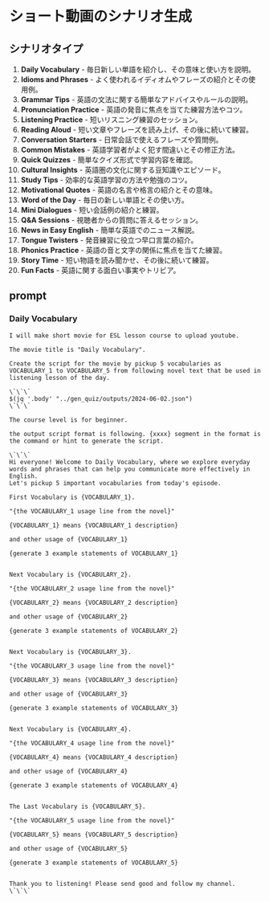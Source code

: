 # ショート動画のシナリオ生成

## シナリオタイプ

1. **Daily Vocabulary** - 毎日新しい単語を紹介し、その意味と使い方を説明。
2. **Idioms and Phrases** - よく使われるイディオムやフレーズの紹介とその使用例。
3. **Grammar Tips** - 英語の文法に関する簡単なアドバイスやルールの説明。
4. **Pronunciation Practice** - 英語の発音に焦点を当てた練習方法やコツ。
5. **Listening Practice** - 短いリスニング練習のセッション。
6. **Reading Aloud** - 短い文章やフレーズを読み上げ、その後に続いて練習。
7. **Conversation Starters** - 日常会話で使えるフレーズや質問例。
8. **Common Mistakes** - 英語学習者がよく犯す間違いとその修正方法。
9. **Quick Quizzes** - 簡単なクイズ形式で学習内容を確認。
10. **Cultural Insights** - 英語圏の文化に関する豆知識やエピソード。
11. **Study Tips** - 効率的な英語学習の方法や勉強のコツ。
12. **Motivational Quotes** - 英語の名言や格言の紹介とその意味。
13. **Word of the Day** - 毎日の新しい単語とその使い方。
14. **Mini Dialogues** - 短い会話例の紹介と練習。
15. **Q&A Sessions** - 視聴者からの質問に答えるセッション。
16. **News in Easy English** - 簡単な英語でのニュース解説。
17. **Tongue Twisters** - 発音練習に役立つ早口言葉の紹介。
18. **Phonics Practice** - 英語の音と文字の関係に焦点を当てた練習。
19. **Story Time** - 短い物語を読み聞かせ、その後に続いて練習。
20. **Fun Facts** - 英語に関する面白い事実やトリビア。

## prompt

### Daily Vocabulary

```
I will make short movie for ESL lesson course to upload youtube.

The movie title is "Daily Vocabulary".

Create the script for the movie by pickup 5 vocabularies as VOCABULARY_1 to VOCABULARY_5 from following novel text that be used in listening lesson of the day.

\`\`\`
$(jq '.body' "../gen_quiz/outputs/2024-06-02.json")
\`\`\`

The course level is for beginner.

the output script format is following. {xxxx} segment in the format is the command or hint to generate the script.

\`\`\`
Hi everyone! Welcome to Daily Vocabulary, where we explore everyday words and phrases that can help you communicate more effectively in English.
Let's pickup 5 important vocabularies from today's episode.

First Vocabulary is {VOCABULARY_1}.

"{the VOCABULARY_1 usage line from the novel}"

{VOCABULARY_1} means {VOCABULARY_1 description}

and other usage of {VOCABULARY_1}

{generate 3 example statements of VOCABULARY_1}


Next Vocabulary is {VOCABULARY_2}.

"{the VOCABULARY_2 usage line from the novel}"

{VOCABULARY_2} means {VOCABULARY_2 description}

and other usage of {VOCABULARY_2}

{generate 3 example statements of VOCABULARY_2}


Next Vocabulary is {VOCABULARY_3}.

"{the VOCABULARY_3 usage line from the novel}"

{VOCABULARY_3} means {VOCABULARY_3 description}

and other usage of {VOCABULARY_3}

{generate 3 example statements of VOCABULARY_3}


Next Vocabulary is {VOCABULARY_4}.

"{the VOCABULARY_4 usage line from the novel}"

{VOCABULARY_4} means {VOCABULARY_4 description}

and other usage of {VOCABULARY_4}

{generate 3 example statements of VOCABULARY_4}


The Last Vocabulary is {VOCABULARY_5}.

"{the VOCABULARY_5 usage line from the novel}"

{VOCABULARY_5} means {VOCABULARY_5 description}

and other usage of {VOCABULARY_5}

{generate 3 example statements of VOCABULARY_5}


Thank you to listening! Please send good and follow my channel.
\`\`\`

```
